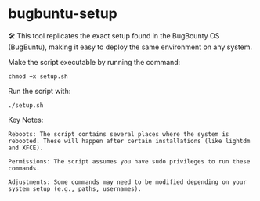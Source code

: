 # bugbuntu-setup
🛠️ This tool replicates the exact setup found in the BugBounty OS (BugBuntu), making it easy to deploy the same environment on any system.


Make the script executable by running the command:

    chmod +x setup.sh

Run the script with:

    ./setup.sh

Key Notes:

    Reboots: The script contains several places where the system is rebooted. These will happen after certain installations (like lightdm and XFCE).

    Permissions: The script assumes you have sudo privileges to run these commands.

    Adjustments: Some commands may need to be modified depending on your system setup (e.g., paths, usernames).
